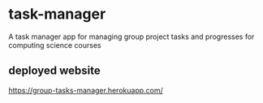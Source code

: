 # task-manager
A task manager app for managing group project tasks and progresses for computing science courses

## deployed website
https://group-tasks-manager.herokuapp.com/


